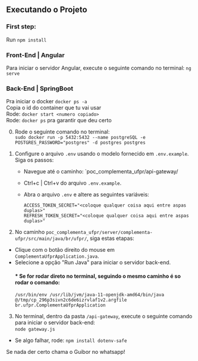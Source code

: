 ## Executando o Projeto

### First step: <br>
Run ```npm install```

### Front-End | Angular

Para iniciar o servidor Angular, execute o seguinte comando no terminal:
```ng serve```


### Back-End | SpringBoot

Pra iniciar o docker
```docker ps -a```<br>
Copia o id do container que tu vai usar<br>
Rode:
```docker start <numero copiado>```<br>
Rode: ```docker ps```
 pra garantir que deu certo

0. Rode o seguinte comando no terminal:<br>
```sudo docker run -p 5432:5432 --name postgreSQL -e POSTGRES_PASSWORD="postgres" -d postgres postgres```

1. Configure o arquivo `.env` usando o modelo fornecido em `.env.example`. Siga os passos:

   - Navegue até o caminho: `poc_complementa_ufpr/api-gateway/
   - Ctrl+c | Ctrl+v do arquivo `.env.example`.
   - Abra o arquivo `.env` e altere as seguintes variáveis:

     ```
     ACCESS_TOKEN_SECRET="<coloque qualquer coisa aqui entre aspas duplas>"
     REFRESH_TOKEN_SECRET="<coloque qualquer coisa aqui entre aspas duplas>"
     ```
2. No caminho `poc_complementa_ufpr/server/complementa-ufpr/src/main/java/br/ufpr/`, siga estas etapas:

- Clique com o botão direito do mouse em `ComplementaUfprApplication.java`.
- Selecione a opção "Run Java" para iniciar o servidor back-end.
  #### * Se for rodar direto no terminal, seguindo o mesmo caminho é so rodar o comando:
  ```
  /usr/bin/env /usr/lib/jvm/java-11-openjdk-amd64/bin/java @/tmp/cp_296p3sivn2c6de6izrvlaf1v2.argfile br.ufpr.ComplementaUfprApplication
  ```

3. No terminal, dentro da pasta `/api-gateway`, execute o seguinte comando para iniciar o servidor back-end:
<br>```node gateway.js```<br>
* Se algo falhar, rode: ```npm install dotenv-safe```


Se nada der certo chama o Guibor no whatsapp!
